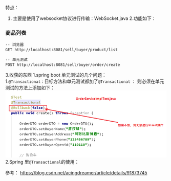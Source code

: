 

特点：
1. 主要是使用了websocket协议进行传输：WebSocket.java
2.功能如下：
### 商品列表


```shell  
-- 浏览器
GET http://localhost:8081/sell/buyer/product/list
```


```shell
-- 单元测试
POST http://localhost:8081/sell/buyer/order/create
```

3.收获的东西
1.spring boot 单元测试的几个问题：        
    1.`@Transactional` :
    目标方法和单元测试都加了`@Transactional` ：
    则必须在单元测试的方法上添加如下：
    ![](./docs/test/order_test_transactional.png)
2.Spring 里`@Transactional`的使用：

参考： https://blog.csdn.net/acingdreamer/article/details/91873745
    